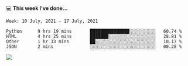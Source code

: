 💻 **This week I've done...**

<!--START_SECTION:waka-->
```text
Week: 10 July, 2021 - 17 July, 2021

Python      9 hrs 19 mins       ███████████████░░░░░░░░░░   60.74 % 
HTML        4 hrs 25 mins       ███████░░░░░░░░░░░░░░░░░░   28.81 % 
Other       1 hr 33 mins        ██░░░░░░░░░░░░░░░░░░░░░░░   10.17 % 
JSON        2 mins              ░░░░░░░░░░░░░░░░░░░░░░░░░   00.28 %
```
<!--END_SECTION:waka-->

![](https://hits.seeyoufarm.com/api/count/incr/badge.svg?url=https%3A%2F%2Fgithub.com%2Fkuanhungchen&count_bg=%2379C83D&title_bg=%23555555&icon=github.svg&icon_color=%23E7E7E7&title=hits&edge_flat=false)
